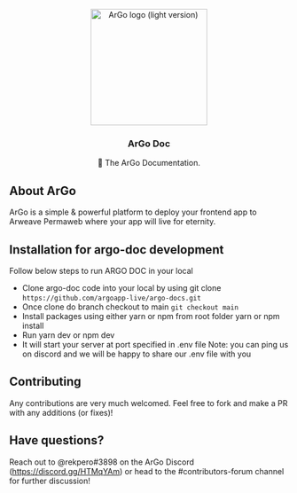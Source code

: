 <p align="center">
  <a href="https://argoapp.live/">
    <a href="https://imgur.com/J5O9d2O"><img src="https://i.imgur.com/J5O9d2O.png" title="source: imgur.com" alt="ArGo logo (light version)" width="210" /></a>
  </a>

  <h3 align="center">ArGo Doc</h3>

  <p align="center">
   📔 The ArGo Documentation.
 </p>
</p>

## About ArGo

ArGo is a simple & powerful platform to deploy your frontend app to Arweave Permaweb where your app will live for eternity.

## Installation for argo-doc development

Follow below steps to run ARGO DOC in your local

- Clone argo-doc code into your local by using git clone `https://github.com/argoapp-live/argo-docs.git`
- Once clone do branch checkout to main `git checkout main`
- Install packages using either yarn or npm from root folder yarn or npm install
- Run yarn dev or npm dev
- It will start your server at port specified in .env file Note: you can ping us on discord and we will be happy to share our .env file with you

## Contributing

Any contributions are very much welcomed. Feel free to fork and make a PR with any additions (or fixes)!

## Have questions?

Reach out to @rekpero#3898 on the ArGo Discord (https://discord.gg/HTMqYAm) or head to the #contributors-forum channel for further discussion!
